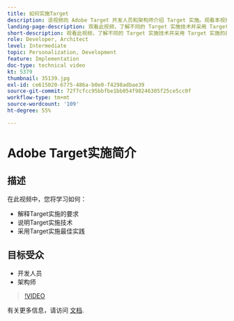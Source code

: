 ```yaml
---
title: 如何实施Target
description: 该视频向 Adobe Target 开发人员和架构师介绍 Target 实施。观看本视频，了解不同的 Target 实施技术并采用 Target 实施的最佳实践。
landing-page-description: 观看此视频，了解不同的 Target 实施技术并采用 Target 实施的最佳实践。
short-description: 观看此视频，了解不同的 Target 实施技术并采用 Target 实施的最佳实践。
role: Developer, Architect
level: Intermediate
topic: Personalization, Development
feature: Implementation
doc-type: technical video
kt: 5379
thumbnail: 35139.jpg
exl-id: ce615020-6775-486a-b0e0-f4298adbae39
source-git-commit: 72f7cfcc95bbfbe1bb054f98246305f25ce5cc0f
workflow-type: tm+mt
source-wordcount: '109'
ht-degree: 55%

---
```


# Adobe Target实施简介

## 描述

在此视频中，您将学习如何：

* 解释Target实施的要求
* 说明Target实施技术
* 采用Target实施最佳实践

## 目标受众

* 开发人员
* 架构师

>[!VIDEO](https://video.tv.adobe.com/v/35139/?quality=12)

有关更多信息，请访问 [文档](https://experienceleague.adobe.com/docs/target/using/implement-target/implementing-target.html?lang=en).
